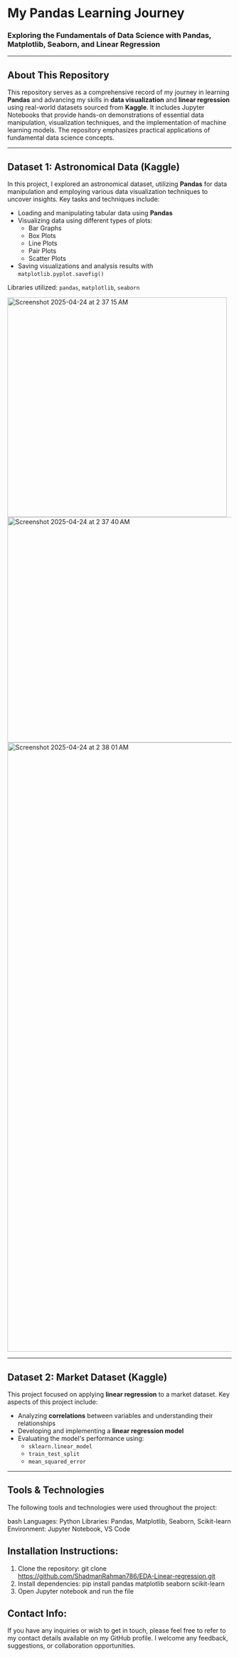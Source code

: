 # **My Pandas Learning Journey** 
### Exploring the Fundamentals of Data Science with Pandas, Matplotlib, Seaborn, and Linear Regression

---

## About This Repository

This repository serves as a comprehensive record of my journey in learning **Pandas** and advancing my skills in **data visualization** and **linear regression** using real-world datasets sourced from **Kaggle**. It includes Jupyter Notebooks that provide hands-on demonstrations of essential data manipulation, visualization techniques, and the implementation of machine learning models. The repository emphasizes practical applications of fundamental data science concepts.

---

## Dataset 1: Astronomical Data (Kaggle)

In this project, I explored an astronomical dataset, utilizing **Pandas** for data manipulation and employing various data visualization techniques to uncover insights. Key tasks and techniques include:

- Loading and manipulating tabular data using **Pandas**
- Visualizing data using different types of plots:
  - Bar Graphs
  - Box Plots
  - Line Plots
  - Pair Plots
  - Scatter Plots
- Saving visualizations and analysis results with `matplotlib.pyplot.savefig()`

Libraries utilized: `pandas`, `matplotlib`, `seaborn`

<img width="493" alt="Screenshot 2025-04-24 at 2 37 15 AM" src="https://github.com/user-attachments/assets/a7e64635-e2d2-41de-8b41-58b4f2ff351f" />
<img width="506" alt="Screenshot 2025-04-24 at 2 37 40 AM" src="https://github.com/user-attachments/assets/b947a012-d17a-441a-8b28-d75b91f5a2ae" />
<img width="1367" alt="Screenshot 2025-04-24 at 2 38 01 AM" src="https://github.com/user-attachments/assets/014fca8f-2b3a-4cb0-a0b2-0d571fc8cf0c" />




---

## Dataset 2: Market Dataset (Kaggle)

This project focused on applying **linear regression** to a market dataset. Key aspects of this project include:

- Analyzing **correlations** between variables and understanding their relationships
- Developing and implementing a **linear regression model**
- Evaluating the model's performance using:
  - `sklearn.linear_model`
  - `train_test_split`
  - `mean_squared_error`

---

## Tools & Technologies

The following tools and technologies were used throughout the project:

bash
Languages: Python
Libraries: Pandas, Matplotlib, Seaborn, Scikit-learn
Environment: Jupyter Notebook, VS Code

## Installation Instructions:
1. Clone the repository: git clone https://github.com/ShadmanRahman786/EDA-Linear-regression.git
2. Install dependencies: pip install pandas matplotlib seaborn scikit-learn
3. Open Jupyter notebook and run the file

## Contact Info:

If you have any inquiries or wish to get in touch, please feel free to refer to my contact details available on my GitHub profile. I welcome any feedback, suggestions, or collaboration opportunities.

